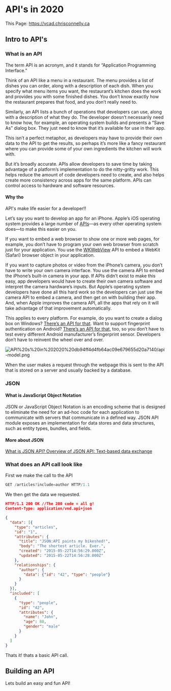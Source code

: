 # API's in 2020

This Page: <https://vcad.chrisconnelly.ca>

## Intro to API's

### What is an API

The term API is an acronym, and it stands for “Application Programming Interface.”

Think of an API like a menu in a restaurant. The menu provides a list of dishes you can order, along with a description of each dish. When you specify what menu items you want, the restaurant’s kitchen does the work and provides you with some finished dishes. You don’t know exactly how the restaurant prepares that food, and you don’t really need to.

Similarly, an API lists a bunch of operations that developers can use, along with a description of what they do. The developer doesn’t necessarily need to know how, for example, an operating system builds and presents a “Save As” dialog box. They just need to know that it’s available for use in their app.

This isn’t a perfect metaphor, as developers may have to provide their own data to the API to get the results, so perhaps it’s more like a fancy restaurant where you can provide some of your own ingredients the kitchen will work with.

But it’s broadly accurate. APIs allow developers to save time by taking advantage of a platform’s implementation to do the nitty-gritty work. This helps reduce the amount of code developers need to create, and also helps create more consistency across apps for the same platform. APIs can control access to hardware and software resources.

#### Why tho

API's make life easier for a developer!!

Let’s say you want to develop an app for an iPhone. Apple’s iOS operating system provides a large number of [APIs](https://developer.apple.com/api-changes/)—as every other operating system does—to make this easier on you.

If you want to embed a web browser to show one or more web pages, for example, you don’t have to program your own web browser from scratch just for your application. You use the [WKWebView](https://developer.apple.com/documentation/webkit/wkwebview) API to embed a WebKit (Safari) browser object in your application.

If you want to capture photos or video from the iPhone’s camera, you don’t have to write your own camera interface. You use the camera API to embed the iPhone’s built-in camera in your app. If APIs didn’t exist to make this easy, app developers would have to create their own camera software and interpret the camera hardware’s inputs. But Apple’s operating system developers have done all this hard work so the developers can just use the camera API to embed a camera, and then get on with building their app. And, when Apple improves the camera API, all the apps that rely on it will take advantage of that improvement automatically.

This applies to every platform. For example, do you want to create a dialog box on Windows? [There’s an API for that](https://msdn.microsoft.com/en-us/library/windows/desktop/ff818516(v=vs.85).aspx). Want to support fingerprint authentication on Android? [There’s an API for that](https://developer.android.com/about/versions/marshmallow/android-6.0.html#fingerprint-authentication), too, so you don’t have to test every different Android manufacturer’s fingerprint sensor. Developers don’t have to reinvent the wheel over and over.

![API%20s%20in%202020%20db94ff4d4fb64ac09e679655d20a7140/api-model.png](API%20s%20in%202020%20db94ff4d4fb64ac09e679655d20a7140/api-model.png)

When the user makes a request through the webpage this is sent to the API that is stored on a server and usually backed by a database.

### JSON

#### What is JavaScript Object Notation

JSON or JavaScript Object Notation is an encoding scheme that is designed to eliminate the need for an ad-hoc code for each application to communicate with servers that communicate in a defined way. JSON API module exposes an implementation for data stores and data structures, such as entity types, bundles, and fields.

#### More about JSON

[What is JSON API? Overview of JSON API: Text-based data exchange](https://www.valuebound.com/resources/blog/overview-of-json-api)

### What does an API call look like

First we make the call to the API

```jsx
GET /articles?include=author HTTP/1.1
```

We then get the data we requested.

```json
HTTP/1.1 200 OK //The 200 code = all g!
Content-Type: application/vnd.api+json

{
  "data": [{
    "type": "articles",
    "id": "1",
    "attributes": {
      "title": "JSON:API paints my bikeshed!",
      "body": "The shortest article. Ever.",
      "created": "2015-05-22T14:56:29.000Z",
      "updated": "2015-05-22T14:56:28.000Z"
    },
    "relationships": {
      "author": {
        "data": {"id": "42", "type": "people"}
      }
    }
  }],
  "included": [
    {
      "type": "people",
      "id": "42",
      "attributes": {
        "name": "John",
        "age": 80,
        "gender": "male"
      }
    }
  ]
}
```

Thats it! thats a basic API call.

## Building an API

Lets build an easy and fun API!
